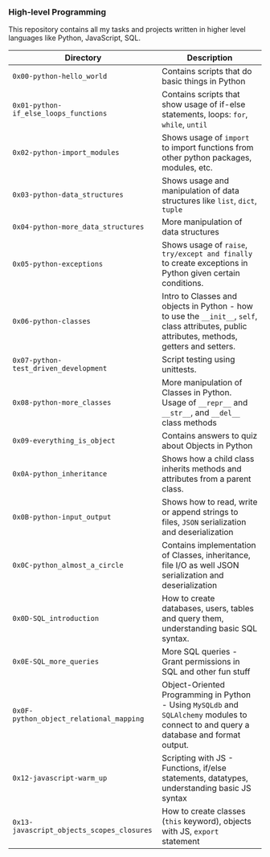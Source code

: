 ### High-level Programming

This repository contains all my tasks and projects written in higher level languages like Python, JavaScript, SQL.

Directory | Description
--- | ---
`0x00-python-hello_world` | Contains scripts that do basic things in Python
`0x01-python-if_else_loops_functions` | Contains scripts that show usage of if-else statements, loops: `for`, `while`, `until`
`0x02-python-import_modules` | Shows usage of `import` to import functions from other python packages, modules, etc.
`0x03-python-data_structures` | Shows usage and manipulation of data structures like `list`, `dict`, `tuple`
`0x04-python-more_data_structures` | More manipulation of data structures
`0x05-python-exceptions` | Shows usage of `raise`, `try/except and finally` to create exceptions in Python given certain conditions.
`0x06-python-classes` | Intro to Classes and objects in Python - how to use the `__init__`, `self`, class attributes, public attributes, methods, getters and setters.
`0x07-python-test_driven_development` | Script testing using unittests.
`0x08-python-more_classes` | More manipulation of Classes in Python. Usage of `__repr__` and `__str__`, and `__del__` class methods
`0x09-everything_is_object` | Contains answers to quiz about Objects in Python
`0x0A-python_inheritance` | Shows how a child class inherits methods and attributes from a parent class.
`0x0B-python-input_output` | Shows how to read, write or append strings to files, `JSON` serialization and deserialization
`0x0C-python_almost_a_circle` | Contains implementation of Classes, inheritance, file I/O as well JSON serialization and deserialization
`0x0D-SQL_introduction` | How to create databases, users, tables and query them, understanding basic SQL syntax.
`0x0E-SQL_more_queries` | More SQL queries - Grant permissions in SQL and other fun stuff
`0x0F-python_object_relational_mapping` | Object-Oriented Programming in Python - Using `MySQLdb` and `SQLAlchemy` modules to connect to and query a database and format output.
`0x12-javascript-warm_up` | Scripting with JS - Functions, if/else statements, datatypes, understanding basic JS syntax
`0x13-javascript_objects_scopes_closures` | How to create classes (`this` keyword), objects with JS, `export` statement
